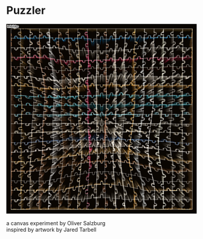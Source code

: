 # Puzzler

![](./public/canvas.png)

a canvas experiment by Oliver Salzburg  
inspired by artwork by Jared Tarbell

